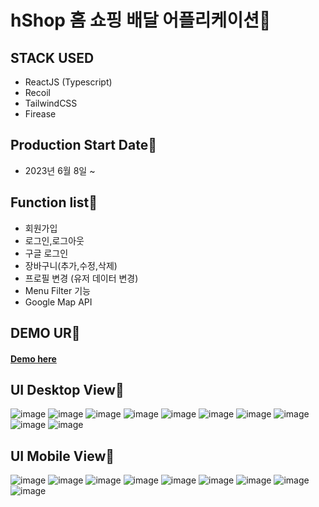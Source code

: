 # hShop 홈 쇼핑 배달 어플리케이션📌
## STACK USED
* ReactJS (Typescript) <br>
* Recoil <br>
* TailwindCSS <br>
* Firease <br>
## Production Start Date📌
* 2023년 6월 8일 ~
## Function list📌
* 회원가입
* 로그인,로그아웃
* 구글 로그인
* 장바구니(추가,수정,삭제)
* 프로필 변경 (유저 데이터 변경)
* Menu Filter 기능
* Google Map API
## DEMO UR📌
#### <a href="https://hshop-18d5d.firebaseapp.com/" target="_blank" >Demo here</a>
## UI Desktop View📌
![image](https://github.com/hoho3419/hshop/assets/106577276/47959f68-8bdd-494c-95f2-9fb6c439d311)
![image](https://github.com/hoho3419/hshop/assets/106577276/287a3e11-dc6b-47a5-a2cd-65af1dec2659)
![image](https://github.com/hoho3419/hshop/assets/106577276/b85fab51-5f84-49a5-b899-2668a534eb17)
![image](https://github.com/hoho3419/hshop/assets/106577276/03b5d86d-0e98-43ed-b8af-3bef0cc83301)
![image](https://github.com/hoho3419/hshop/assets/106577276/e72d1dba-2115-4e05-8388-c63e550c848a)
![image](https://github.com/hoho3419/hshop/assets/106577276/42819b36-f946-4958-bc57-80452485f1ab)
![image](https://github.com/hoho3419/hshop/assets/106577276/d9ccd7c5-b224-4bf7-96e9-73f4a52c55bc)
![image](https://github.com/hoho3419/hshop/assets/106577276/61b197af-09ce-44b5-bba9-9ffce276f4be)
![image](https://github.com/hoho3419/hshop/assets/106577276/f5809247-d54b-42ec-a043-d247e5e94807)
![image](https://github.com/hoho3419/hshop/assets/106577276/1d7779b6-4346-4b25-8db9-6d2c6b8cc543)
## UI Mobile View📌
![image](https://github.com/hoho3419/hshop/assets/106577276/a31be1fd-5011-4c02-905d-3ef1c5970e55)
![image](https://github.com/hoho3419/hshop/assets/106577276/5ea867e8-ab0e-424d-94e6-e533839f1275)
![image](https://github.com/hoho3419/hshop/assets/106577276/d669d52f-39ef-4cf9-9ea2-7e37d51eee7f)
![image](https://github.com/hoho3419/hshop/assets/106577276/31e09494-107e-4e56-8829-1d5af20800a7)
![image](https://github.com/hoho3419/hshop/assets/106577276/5ff766d1-1067-45e9-a4b8-f96a00da2a28)
![image](https://github.com/hoho3419/hshop/assets/106577276/d4748f98-b885-4041-b3b2-0bb6f13879c9)
![image](https://github.com/hoho3419/hshop/assets/106577276/74ef0190-804a-4854-a3e3-21770feb6d9d)
![image](https://github.com/hoho3419/hshop/assets/106577276/2bbabe7d-6d23-4e2b-86f1-2eeaf1a708b8)
![image](https://github.com/hoho3419/hshop/assets/106577276/ee309fca-d6b4-48cf-9faa-e0e241cde687)
